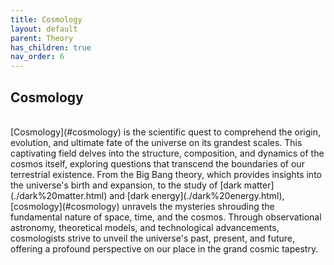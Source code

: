 ```yaml
---
title: Cosmology
layout: default
parent: Theory
has_children: true
nav_order: 6
---
```


## Cosmology

<br />
[Cosmology](#cosmology) is the scientific quest to comprehend the origin, evolution, and ultimate fate of the universe on its grandest scales. This captivating field delves into the structure, composition, and dynamics of the cosmos itself, exploring questions that transcend the boundaries of our terrestrial existence. From the Big Bang theory, which provides insights into the universe's birth and expansion, to the study of [dark matter](./dark%20matter.html) and [dark energy](./dark%20energy.html), [cosmology](#cosmology) unravels the mysteries shrouding the fundamental nature of space, time, and the cosmos. Through observational astronomy, theoretical models, and technological advancements, cosmologists strive to unveil the universe's past, present, and future, offering a profound perspective on our place in the grand cosmic tapestry.
